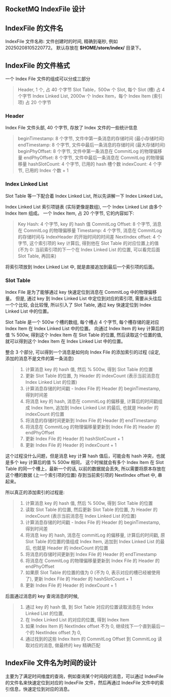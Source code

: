 ## RocketMQ IndexFile 设计

## IndexFile 的文件名

IndexFile 文件名称: 文件创建时的时间, 精确到毫秒, 例如 20250208105220772。
默认存放在 **$HOME/store/index/** 目录下。

## IndexFile 的文件格式

一个 Index File 文件的组成可以分成三部分
> Header, 1 个, 占 40 个字节
> Slot Table，500w 个 Slot, 每个 Slot (槽) 占 4 个字节
> Index Linked List, 2000w 个 Index Item，每个 Index Item (索引项) 占 20 个字节

### Header

Index File 文件头部, 40 个字节, 存放了 Index 文件的一些统计信息

> beginTimestamp: 8 个字节, 文件中第一条消息的存储时间 (最小存储时间)
> endTimestamp: 8 个字节, 文件中最后一条消息的存储时间 (最大存储时间)
> beginPhyOffset: 8 个字节, 文件中第一条消息在 CommitLog 的物理偏移量
> endPhyOffset: 8 个字节, 文件中最后一条消息在 CommitLog 的物理偏移量
> hashSlotCount: 4 个字节, 已用的 hash 槽个数
> indexCount: 4 个字节, 已用的 Index 个数 + 1

### Index Linked List

Slot Table 等一下配合着 Index Linked List, 所以先讲解一下 Index Linked List。

Index Linked List 索引项链表 (实际更像是数组), 一个 Index Linked List 由多个 Index Item 组成。
一个 Index Item, 占 20 个字节, 它的内容如下:
> Key Hash: 4 个字节, key 的 hash 值
> CommitLog Offset: 8 个字节, 消息在 CommitLog 的物理偏移量
> Timestamp: 4 个字节, 消息在 CommitLog 的存储时间与 IndexHeader 的开始时间的时间差
> NextIndex offset: 4 个字节, 这个索引项的 key 计算后, 得到他在 Slot Table 的对应位置上的值 (不为 0: 当前索引项的下一个在
     Index Linked List 的位置, 可以看完后面 Slot Table, 再回来)

将索引项放到 Index Linked List 中, 就是直接追加到最后一个索引项的后面。

### Slot Table

Index File 是为了能够通过 key 快速定位到消息在 CommitLog 中的物理偏移量。
但是, 通过 key 到 Index Linked List 中定位到对应的索引项, 需要从头往后一个个比较, 会比较慢, 所以引入了 Slot Table, 通过
key 快速定位到 Index Linked List 中的位置。

Slot Table 是一个 500w 个槽的数组, 每个槽占 4 个字节, 每个槽存储的是对应 Index Item 在 Index Linked List 中的位置。
向通过 Index Item 的 key 计算后的值 % 500w, 得到这个 Index Item 在 Slot Table 的位置, 然后读取这个位置的值, 就可以得到这个
Index Item 在 Index Linked List 中的位置。

整合 3 个部分, 可以得到一个消息是如何向 Index File 的添加索引的过程 (设定, 添加的消息不是文件的第一条消息)

> 1. 计算消息 key 的 hash 值, 然后 % 500w, 得到 Slot Table 的位置
> 2. 更新 Slot Table 的位置, 为 Header 的 indexCount (表示当前消息在 Index Linked List 的位置)
> 3. 计算消息存储的时间戳 - Index File 的 Header 的 beginTimestamp, 得到时间差
> 4. 将消息 key 的 hash, 消息在 commitLog 的偏移量, 计算后的时间戳组成 Index Item, 追加到 Index Linked List 的最后, 也就是
     Header 的 indexCount 的位置
> 5. 将消息的存储时间更新到 Index File 的 Header 的 endTimestamp
> 6. 将消息在 CommitLog 的物理偏移量更新到 Index File 的 Header 的 endPhyOffset
> 7. 更新 Index File 的 Header 的 hashSlotCount + 1
> 8. 更新 Index File 的 Header 的 indexCount + 1

这个过程没什么问题，但是消息 key 计算 hash 值后，可能会有 hash 冲突，也就是多个 key 计算后的值 % 500w 相同，
这个时候就会有多个 Index Item 在 Slot Table 的同一个槽上，最新一个的话, 以前的数据就会丢失,
所以需要将原本存放在这个槽的数据 (上一个索引项的位置) 存到当前索引项的 NextIndex offset 中, 串起来。

所以真正的添加索引的过程是:
> 1. 计算消息 key 的 hash 值, 然后 % 500w, 得到 Slot Table 的位置
> 2. 读取 Slot Table 的位置, 然后更新 Slot Table 的位置, 为 Header 的 indexCount (表示当前消息在 Index Linked List
     的位置)
> 3. 计算消息存储的时间戳 - Index File 的 Header 的 beginTimestamp, 得到时间差
> 4. 将消息 key 的 hash, 消息在 commitLog 的偏移量, 计算后的时间戳, 原 Slot Table 的位置的值组成 Index Item, 追加到
     Index Linked List 的最后, 也就是 Header 的 indexCount 的位置
> 5. 将消息的存储时间更新到 Index File 的 Header 的 endTimestamp
> 6. 将消息在 CommitLog 的物理偏移量更新到 Index File 的 Header 的 endPhyOffset
> 7. 如果原 Slot Table 的位置的值为 0  (不为 0, 表示对应的槽已经被使用了), 更新 Index File 的 Header 的 hashSlotCount + 1
> 8. 更新 Index File 的 Header 的 indexCount + 1

后面通过消息的 key 查询消息的时候,
> 1. 通过 key 的 hash 值, 到 Slot Table 对应的位置读取消息在 Index Linked List 的位置,
> 2. 在 Index Linked List 的对应的位置, 得到 Index Item
> 3. 如果 Index Item 的 NextIndex offset 不为 0, 继续找下一个直到最后一个的 NextIndex offset 为 0,
> 4. 通过找到的这些 Index Item 的 CommitLog Offset 到 CommitLog 读取对应的消息, 做最终的 key 精确匹配

## IndexFile 文件名为时间的设计

主要为了满足时间维度的查询，例如查询某个时间段的消息，可以通过 IndexFile 的文件名来快速定位到对应的 IndexFile 文件，然后再通过
IndexFile 文件中的索引信息，快速定位到对应的消息。